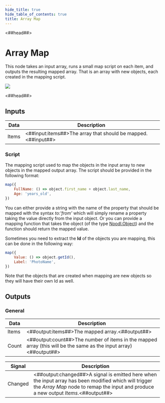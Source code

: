```yaml
---
hide_title: true
hide_table_of_contents: true
title: Array Map
---
```


<##head##>

# Array Map

This node takes an input array, runs a small map script on each item, and outputs the resulting mapped array. That is an array with new objects, each created in the mapping script.

<div className="ndl-image-with-background l">

![](/nodes/data/array/array-map/array-map.png)

</div>

<##head##>

## Inputs

| Data                                    | Description                                                  |
| --------------------------------------- | ------------------------------------------------------------ |
| <span className="ndl-data">Items</span> | <##input:items##>The array that should be mapped.<##input##> |

### Script

The mapping script used to map the objects in the input array to new objects in the mapped output array. The script should be provided in the following format:

```javascript
map({
    FullName: () => object.first_name + object.last_name,
    Age: 'years_old',
})
```

You can either provide a string with the name of the property that should be mapped with the syntax _to:'from'_ which will simply rename a property taking the value directly from the input object. Or you can provide a mapping function that takes the object (of the type [Noodl.Object](/javascript/reference/object)) and the function should return the mapped value.

Sometimes you need to extract the **Id** of the objects you are mapping, this can be done in the following way:

```javascript
map({
    Value: () => object.getId(),
    Label: 'PhotoName',
})
```

Note that the objects that are created when mapping are new objects so they will have their own Id as well.

## Outputs

### General

| Data                                    | Description                                                                                                      |
| --------------------------------------- | ---------------------------------------------------------------------------------------------------------------- |
| <span className="ndl-data">Items</span> | <##output:items##>The mapped array.<##output##>                                                                  |
| <span className="ndl-data">Count</span> | <##output:count##>The number of items in the mapped array (this will be the same as the input array)<##output##> |

| Signal                                      | Description                                                                                                                                                                                  |
| ------------------------------------------- | -------------------------------------------------------------------------------------------------------------------------------------------------------------------------------------------- |
| <span className="ndl-signal">Changed</span> | <##output:changed##>A signal is emitted here when the input array has been modified which will trigger the _Array Map_ node to remap the input and produce a new output _Items_.<##output##> |
